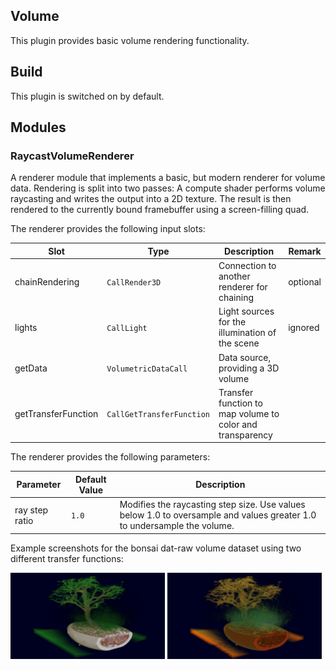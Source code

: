 ## Volume
This plugin provides basic volume rendering functionality.

## Build
This plugin is switched on by default.

## Modules

### RaycastVolumeRenderer

A renderer module that implements a basic, but modern renderer for volume data. Rendering is split into two passes: A compute shader performs volume raycasting and writes the output into a 2D texture. The result is then rendered to the currently bound framebuffer using a screen-filling quad.

The renderer provides the following input slots:

| Slot                | Type                      | Description                                                | Remark   |
|---------------------|---------------------------|------------------------------------------------------------|----------|
| chainRendering      | `CallRender3D`            | Connection to another renderer for chaining                | optional |
| lights              | `CallLight`               | Light sources for the illumination of the scene            | ignored  |
| getData             | `VolumetricDataCall`      | Data source, providing a 3D volume                         |          |
| getTransferFunction | `CallGetTransferFunction` | Transfer function to map volume to color and transparency  |          |

The renderer provides the following parameters:

| Parameter      | Default Value | Description                                                            |
|----------------|---------------|------------------------------------------------------------------------|
| ray step ratio | `1.0`         | Modifies the raycasting step size. Use values below 1.0 to oversample and values greater 1.0 to undersample the volume. |

Example screenshots for the bonsai dat-raw volume dataset using two different transfer functions:

<img src="images/RaycastVolumeRenderer.png" width="49%"> <img src="images/RaycastVolumeRenderer_Fancy.png" width="49%">

